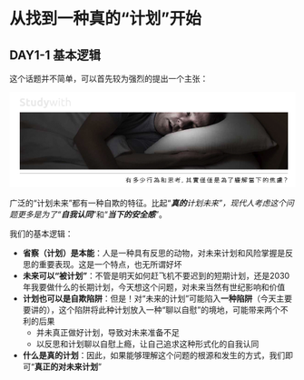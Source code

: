 # 从找到一种真的“计划”开始

## **DAY1-1 基本逻辑**

这个话题并不简单，可以首先较为强烈的提出一个主张：

![](/assets/4.jpg)

广泛的“计划未来”都有一种自欺的特征。比起“_**真的**_计划未来”，现代人考虑这个问题更多是为了“_**自我认同**_”和“_**当下的安全感**_”。

我们的基本逻辑：

* **省察（计划）是本能**：人是一种具有反思的动物，对未来计划和风险掌握是反思的重要表现。这是一个特点，也无所谓好坏
* **未来可以“被计划”**：不管是明天如何赶飞机不要迟到的短期计划，还是2030年我要做什么的长期计划，今天想这个问题，对未来当然有世纪影响和价值
* **计划也可以是自欺陷阱**：但是！对“未来的计划”可能陷入**一种陷阱**（今天主要要讲的），这个陷阱将此种计划放入一种“聊以自慰”的境地，可能带来两个不利的后果
  * 并未真正做好计划，导致对未来准备不足
  * 以反思和计划聊以自慰上瘾，让自己追求这种形式化的自我认同
* **什么是真的计划**：因此，如果能够理解这个问题的根源和发生的方式，我们即可“**真正的对未来计划**”



